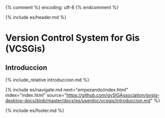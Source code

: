 {% comment %} encoding: utf-8 {% endcomment %}

{% include es/header.md %}

# Version Control System for Gis (VCSGis)

## Introduccion

{% include_relative introduccion.md %}

{% include es/navigate.md 
   next="empezando/index.html" 
   index="index.html" 
   source="https://github.com/gvSIGAssociation/gvsig-desktop-docs/blob/master/docs/es/userdoc/vcsgis/introduccion.md" 
%}

{% include es/footer.md %}